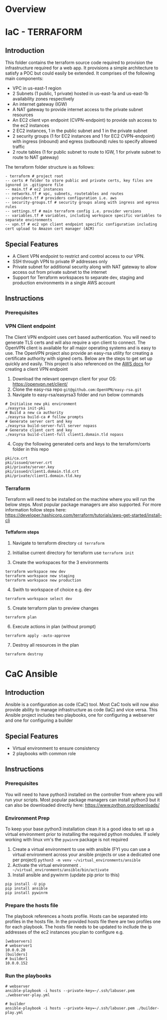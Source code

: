 # Overview



# IaC - TERRAFORM

## Introduction

This folder contains the terraform source code required to provision the infrastructure required for a web app.
It provisions a simple architecture to satisfy a POC but could easily be extended.
It comprises of the following main components:

- VPC in us-east-1 region
- 2 Subnets (1 public, 1 private) hosted in us-east-1a and us-east-1b availability zones respectively
- An internet gateway (IGW)
- A NAT gateway to provide internet access to the private subnet resources
- An EC2 client vpn endpoint (CVPN-endpoint) to provide ssh access to the ec2 instances
- 2 EC2 instances, 1 in the public subnet and 1 in the private subnet
- 2 security groups (1 for EC2 instances and 1 for EC2 CVPN-endpoint) with ingress (inbound) and egress (outbound) rules to specify allowed traffic
- 2 route tables (1 for public subnet to route to IGW, 1 for private subnet to route to NAT gateway)

The terraform folder structure is as follows:

```
- terraform # project root
-- certs # folder to store public and private certs, key files are ignored in .gitignore file
-- main.tf # ec2 instances
-- networks.tf # vpc, subnets, routetables and routes
-- providers.tf # providers configuration i.e. aws
-- security-groups.tf # security groups along with ingress and egress rules
-- settings.tf # main terraform config i.e. provider versions
-- variables.tf # variables, including workspace specific variables to separate environments
-- vpn.tf # ec2 vpn client endpoint specific configuration including cert upload to Amazon cert manager (ACM)
```

## Special Features

- A Client VPN endpoint to restrict and control access to our VPN.
- SSH through VPN to private IP addresses only
- Private subnet for additional security along with NAT gateway to allow access out from private subnet to the internet
- Support for Terraform workspaces to separate dev, staging and production environments in a single AWS account

## Instructions

### Prerequisites

### VPN Client endpoint

The Client VPN endpoint uses cert based authentication. You will need to generate TLS certs and will also require a vpn client to connect.
The OpenVPN client is available for all major operating systems and is easy to use. The OpenVPN project also provide an easy-rsa utility
for creating a certificate authority with signed certs. Below are the steps to get set up quickly and easily. This project is also referenced
on the [AWS docs](https://docs.aws.amazon.com/vpn/latest/clientvpn-admin/cvpn-getting-started.html) for creating a client VPN endpoint

1. Download the relevant openvpn client for your OS: https://openvpn.net/client/
2. Clone the easy-rsa repo `git@github.com:OpenVPN/easy-rsa.git`
3. Navigate to easy-rsa/easyrsa3 folder and run below commands

```
# Initialise new pki environment
./easyrsa init-pki
# Build a new ca authority
./easyrsa build-ca # follow prompts
# Generate server cert and key
./easyrsa build-server-full server nopass
# Generate client cert and key
./easyrsa build-client-full client1.domain.tld nopass
```

4. Copy the following generated certs and keys to the terraform/certs folder in this repo

```
pki/ca.crt
pki/issued/server.crt
pki/private/server.key
pki/issued/client1.domain.tld.crt
pki/private/client1.domain.tld.key
```

### Terraform

Terraform will need to be installed on the machine where you will run the below steps. Most popular package managers are also supported. For more information follow steps here: https://developer.hashicorp.com/terraform/tutorials/aws-get-started/install-cli

#### Teffaform steps

1. Navigate to terraform directory
`cd terraform`

2. Initialise current directory for terraform use
`terraform init`

3. Create the workspaces for the 3 environments
```
terraform workspace new dev
terraform workspace new staging
terraform workspace new production
```

4. Swith to workspace of choice e.g. dev

```
terraform workspace select dev
```

5. Create terraform plan to preview changes

```
terraform plan
```

6. Execute actions in plan (without prompt)

```
terraform apply -auto-approve
```

7. Destroy all resources in the plan

```
terraform destroy
```

# CaC Ansible

## Introduction

Ansible is a configuration as code (CaC) tool. Most CaC tools will now also provide ability to manage infrastructure as code (IaC) and vice versa. This Ansible project includes two playbooks, one for configuring a webserver and one for configuring a builder

## Special Features

- Virtual environment to ensure consistency
- 2 playbooks with common role

## Instructions

### Prerequisites

You will need to have python3 installed on the controller from where you will run your scripts.
Most popular package managers can install python3 but it can also be downloaded directly here: https://www.python.org/downloads/

### Environment Prep

To keep your base python3 installation clean it is a good idea to set up a virtual environment prior to installing the required
python modules. If solely working with linux vm's the `pywinrm` package is not required


1. Create a virtual environment to use with ansible (FYI you can use a virtual environment across your ansible projects or use a dedicated one per project)
`python3 -m venv ~/virtual_environments/ansible`
2. Activate the virtual environment
`. ~/virtual_environments/ansible/bin/activate`
3. Install ansible and pywinrm (update pip prior to this)

```
pip install -U pip
pip install ansible
pip install pywinrm
```

### Prepare the hosts file

The playbook references a hosts profile. Hosts can be separated into profiles in the hosts file.
In the provided hosts file there are two profiles one for each playbook. The hosts file needs
to be updated to incllude the ip addresses of the ec2 instances you plan to configure
e.g.

```
[webservers]
# webserver1
10.0.0.20
[builders]
# builder1
10.0.0.152
```

### Run the playbooks

```
# webserver
ansible-playbook -i hosts --private-key=~/.ssh/labuser.pem ./webserver-play.yml
```

```
# builder
ansible-playbook -i hosts --private-key=~/.ssh/labuser.pem ./builder-play.yml
```

